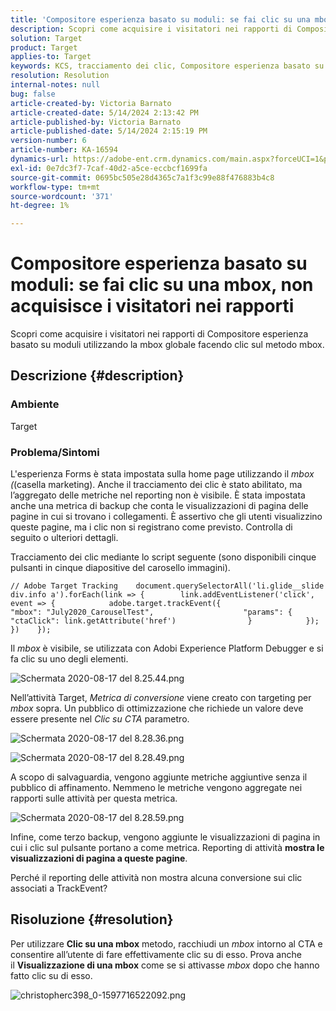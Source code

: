 ```yaml
---
title: 'Compositore esperienza basato su moduli: se fai clic su una mbox, non acquisisce i visitatori nei rapporti'
description: Scopri come acquisire i visitatori nei rapporti di Compositore esperienza basato su moduli utilizzando la mbox globale facendo clic sul metodo mbox.
solution: Target
product: Target
applies-to: Target
keywords: KCS, tracciamento dei clic, Compositore esperienza basato su moduli, mbox
resolution: Resolution
internal-notes: null
bug: false
article-created-by: Victoria Barnato
article-created-date: 5/14/2024 2:13:42 PM
article-published-by: Victoria Barnato
article-published-date: 5/14/2024 2:15:19 PM
version-number: 6
article-number: KA-16594
dynamics-url: https://adobe-ent.crm.dynamics.com/main.aspx?forceUCI=1&pagetype=entityrecord&etn=knowledgearticle&id=a76a9b28-fc11-ef11-9f8a-6045bd0201f5
exl-id: 0e7dc3f7-7caf-40d2-a5ce-eccbcf1699fa
source-git-commit: 0695bc505e28d4365c7a1f3c99e88f476883b4c8
workflow-type: tm+mt
source-wordcount: '371'
ht-degree: 1%

---
```


# Compositore esperienza basato su moduli: se fai clic su una mbox, non acquisisce i visitatori nei rapporti


Scopri come acquisire i visitatori nei rapporti di Compositore esperienza basato su moduli utilizzando la mbox globale facendo clic sul metodo mbox.

## Descrizione {#description}


### <b>Ambiente</b>

Target

### <b>Problema/Sintomi</b>

L&#39;esperienza Forms è stata impostata sulla home page utilizzando il *mbox (*(casella marketing). Anche il tracciamento dei clic è stato abilitato, ma l’aggregato delle metriche nel reporting non è visibile. È stata impostata anche una metrica di backup che conta le visualizzazioni di pagina delle pagine in cui si trovano i collegamenti. È assertivo che gli utenti visualizzino queste pagine, ma i clic non si registrano come previsto. Controlla di seguito o ulteriori dettagli.



Tracciamento dei clic mediante lo script seguente (sono disponibili cinque pulsanti in cinque diapositive del carosello immagini).




```
// Adobe Target Tracking    document.querySelectorAll('li.glide__slide div.info a').forEach(link => {        link.addEventListener('click', event => {            adobe.target.trackEvent({                    "mbox": "July2020_CarouselTest",                    "params": {                    "ctaClick": link.getAttribute('href')                }            });        })    });
```




Il *mbox* è visibile, se utilizzata con Adobi Experience Platform Debugger e si fa clic su uno degli elementi.



![Schermata 2020-08-17 del 8.25.44.png](https://experienceleaguecommunities.adobe.com/t5/image/serverpage/image-id/26222i8EFBFA8432501D9E/image-size/medium?v=1.0&amp;amp;px=400 "Schermata 2020-08-17 del 8.25.44.png")



Nell’attività Target, *Metrica di conversione* viene creato con targeting per *mbox* sopra. Un pubblico di ottimizzazione che richiede un valore deve essere presente nel *Clic su CTA* parametro.



![Schermata 2020-08-17 del 8.28.36.png](https://experienceleaguecommunities.adobe.com/t5/image/serverpage/image-id/26225i9E8B86819537BB25/image-size/medium?v=1.0&amp;amp;px=400 "Schermata 2020-08-17 del 8.28.36.png")

![Schermata 2020-08-17 del 8.28.49.png](https://experienceleaguecommunities.adobe.com/t5/image/serverpage/image-id/26223i6D9AAA0A81236A58/image-size/medium?v=1.0&amp;amp;px=400 "Schermata 2020-08-17 del 8.28.49.png")



A scopo di salvaguardia, vengono aggiunte metriche aggiuntive senza il pubblico di affinamento. Nemmeno le metriche vengono aggregate nei rapporti sulle attività per questa metrica.



![Schermata 2020-08-17 del 8.28.59.png](https://experienceleaguecommunities.adobe.com/t5/image/serverpage/image-id/26224iFF036B11B2E932FC/image-size/medium?v=1.0&amp;amp;px=400 "Schermata 2020-08-17 del 8.28.59.png")



Infine, come terzo backup, vengono aggiunte le visualizzazioni di pagina in cui i clic sul pulsante portano a come metrica. Reporting di attività <b>mostra le visualizzazioni di pagina a queste pagine</b>.



Perché il reporting delle attività non mostra alcuna conversione sui clic associati a TrackEvent?


## Risoluzione {#resolution}


Per utilizzare <b>Clic su una mbox</b> metodo, racchiudi un *mbox* intorno al CTA e consentire all’utente di fare effettivamente clic su di esso. Prova anche il <b>Visualizzazione di una mbox</b> come se si attivasse *mbox* dopo che hanno fatto clic su di esso.



![christopherc398_0-1597716522092.png](https://experienceleaguecommunities.adobe.com/t5/image/serverpage/image-id/26237i01409F8DF7D2F948/image-size/medium?v=1.0&amp;amp;px=400)
